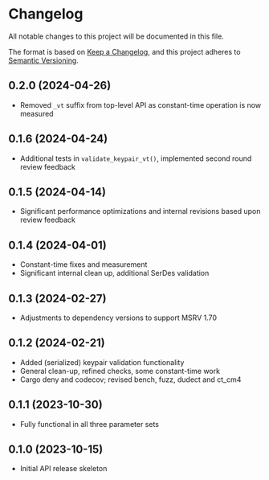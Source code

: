 # Changelog

All notable changes to this project will be documented in this file.

The format is based on [Keep a Changelog](https://keepachangelog.com/en/1.0.0/),
and this project adheres to [Semantic Versioning](https://semver.org/spec/v2.0.0.html).

## 0.2.0 (2024-04-26)

- Removed `_vt` suffix from top-level API as constant-time operation is now measured

## 0.1.6 (2024-04-24)

- Additional tests in `validate_keypair_vt()`, implemented second round review feedback

## 0.1.5 (2024-04-14)

- Significant performance optimizations and internal revisions based upon review feedback

## 0.1.4 (2024-04-01)

- Constant-time fixes and measurement
- Significant internal clean up, additional SerDes validation

## 0.1.3 (2024-02-27)

- Adjustments to dependency versions to support MSRV 1.70

## 0.1.2 (2024-02-21)

- Added (serialized) keypair validation functionality
- General clean-up, refined checks, some constant-time work
- Cargo deny and codecov; revised bench, fuzz, dudect and ct_cm4

## 0.1.1 (2023-10-30)

- Fully functional in all three parameter sets

## 0.1.0 (2023-10-15)

- Initial API release skeleton

